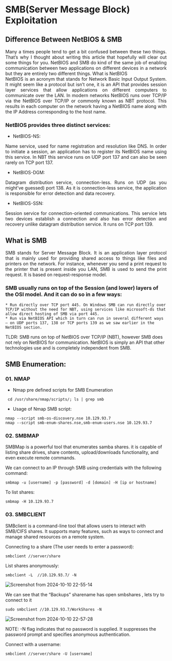 # SMB(Server Message Block) Exploitation

## Difference Between NetBIOS & SMB

<div style="text-align: justify">
Many a times people tend to get a bit confused between these two things. That’s why I thought about writing this article that hopefully will clear out some things for you. NetBIOS and SMB do kind of the same job of enabling communication between two applications on different devices in a network but they are entirely two different things.
What is NetBIOS 
</div>

<div style="text-align: justify">
NetBIOS is an acronym that stands for Network Basic Input Output System. It might seem like a protocol but isn’t one, it is an API that provides session layer services that allow applications on different computers to communicate over the LAN. In modern networks NetBIOS runs over TCP/IP via the NetBIOS over TCP/IP or commonly known as NBT protocol. This results in each computer on the network having a NetBIOS name along with the IP Address corresponding to the host name.
</div>

### NetBIOS provides three distinct services:

* NetBIOS-NS: 
<div style="text-align: justify">
Name service, used for name registration and resolution like DNS. In order to initiate a session, an application has to register its NetBIOS name using this service. In NBT this service runs on UDP port 137 and can also be seen rarely on TCP port 137.
</div>

* NetBIOS-DGM: 
<div style="text-align: justify">
Datagram distribution service, connection-less. Runs on UDP (as you might’ve guessed) port 138. As it is connection-less service, the application is responsible for error detection and data recovery.
</div>

* NetBIOS-SSN: 

<div style="text-align: justify"> 
Session service for connection-oriented communications. This service lets two devices establish a connection and also has error detection and recovery unlike datagram distribution service. It runs on TCP port 139.
</div>

## What is SMB

<div style="text-align: justify">
SMB stands for Server Message Block. It is an application layer protocol that is mainly used for providing shared access to things like files and printers on the network. For instance, whenever you send a print request to the printer that is present inside you LAN, SMB is used to send the print request. It is based on request-response model.
</div>

### SMB usually runs on top of the Session (and lower) layers of the OSI model. And it can do so in a few ways:

    * Run directly over TCP port 445. On Windows SMB can run directly over TCP/IP without the need for NBT, using services like microsoft-ds that allow direct hosting of SMB via port 445.
    * Run via NetBIOS API which in turn can run in several different ways — on UDP ports 137, 138 or TCP ports 139 as we saw earlier in the NetBIOS section.

TLDR: SMB runs on top of NetBIOS over TCP/IP (NBT), however SMB does not rely on NetBIOS for communication. NetBIOS is simply an API that other technologies use and is completely independent from SMB.

## SMB Enumeration:

### 01. NMAP

* Nmap pre defined scripts for SMB Enumeration

````
 cd /usr/share/nmap/scripts/; ls | grep smb
````
* Usage of Nmap SMB script:

````
nmap --script smb-os-discovery.nse 10.129.93.7
nmap --script smb-enum-shares.nse,smb-enum-users.nse 10.129.93.7

````

### 02. SMBMAP

SMBMap is a powerful tool that enumerates samba shares. it is capable of listing share drives, share contents, upload/downloads functionality, and even execute remote commands.

We can connect to an IP through SMB using credentials with the following command:

````
smbmap -u [username] -p [password] -d [domain] -H [ip or hostname]
````

To list shares:

````
smbmap -H 10.129.93.7

````
### 03. SMBCLIENT

SMBclient is a command-line tool that allows users to interact with SMB/CIFS shares. It supports many features, such as ways to connect and manage shared resources on a remote system.

Connecting to a share (The user needs to enter a password):

````
smbclient //server/share
````

List shares anonymously:

````
smbclient -L  //10.129.93.7/ -N

````
![Screenshot from 2024-10-10 22-55-14](https://github.com/user-attachments/assets/da399a5b-0cef-4fe9-916f-10b374d8c11b)

We can see that the “Backups” sharename has open smbshares , lets try to connect to it

````
sudo smbclient //10.129.93.7/WorkShares -N
````
![Screenshot from 2024-10-10 22-57-28](https://github.com/user-attachments/assets/76d3c738-34c4-491b-8d87-dbb609fff6a6)


NOTE: -N flag indicates that no password is supplied. It suppresses the password prompt and specifies anonymous authentication.

Connect with a username:

````
smbclient //server/share -U [username]
````

